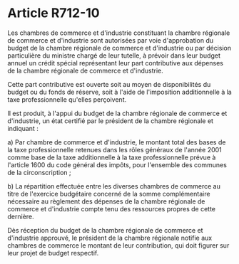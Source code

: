 # Article R712-10

Les chambres de commerce et d'industrie constituant la chambre régionale de commerce et d'industrie sont autorisées par voie d'approbation du budget de la chambre régionale de commerce et d'industrie ou par décision particulière du ministre chargé de leur tutelle, à prévoir dans leur budget annuel un crédit spécial représentant leur part contributive aux dépenses de la chambre régionale de commerce et d'industrie.

Cette part contributive est ouverte soit au moyen de disponibilités du budget ou du fonds de réserve, soit à l'aide de l'imposition additionnelle à la taxe professionnelle qu'elles perçoivent.

Il est produit, à l'appui du budget de la chambre régionale de commerce et d'industrie, un état certifié par le président de la chambre régionale et indiquant :

a) Par chambre de commerce et d'industrie, le montant total des bases de la taxe professionnelle retenues dans les rôles généraux de l'année 2001 comme base de la taxe additionnelle à la taxe professionnelle prévue à l'article 1600 du code général des impôts, pour l'ensemble des communes de la circonscription ;

b) La répartition effectuée entre les diverses chambres de commerce au titre de l'exercice budgétaire concerné de la somme complémentaire nécessaire au règlement des dépenses de la chambre régionale de commerce et d'industrie compte tenu des ressources propres de cette dernière.

Dès réception du budget de la chambre régionale de commerce et d'industrie approuvé, le président de la chambre régionale notifie aux chambres de commerce le montant de leur contribution, qui doit figurer sur leur projet de budget respectif.
